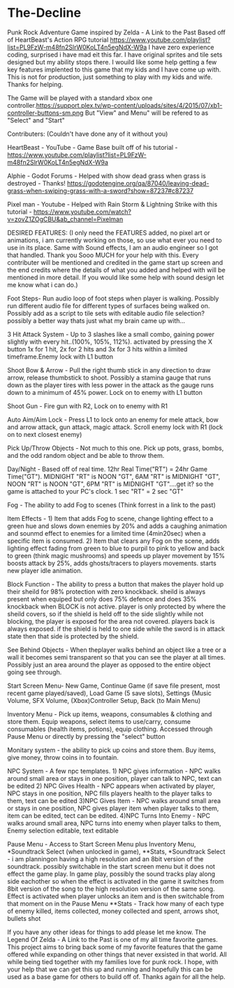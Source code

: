 # The-Decline
Punk Rock Adventure Game inspired by  Zelda - A Link to the Past
Based off of HeartBeast's Action RPG tutorial https://www.youtube.com/playlist?list=PL9FzW-m48fn2SlrW0KoLT4n5egNdX-W9a
I have zero experience coding, surprised i have mad eit this far. I have original sprites and tile sets designed but my ability stops there.
I wouild like some help getting a few key features implented to this game that my kids and I have come up with. 
This is not for production, just something to play with my kids and wife. 
Thanks for helping.

The Game will be played with a standard xbox one controller.https://support.plex.tv/wp-content/uploads/sites/4/2015/07/xb1-controller-buttons-sm.png But "View" and Menu" will be refered to as "Select" and "Start"

Contributers: (Couldn't have done any of it without you)

HeartBeast - YouTube - Game Base built off of his tutorial - https://www.youtube.com/playlist?list=PL9FzW-m48fn2SlrW0KoLT4n5egNdX-W9a

Alphie - Godot Forums - Helped with show dead grass when grass is destroyed - Thanks! https://godotengine.org/qa/87040/leaving-dead-grass-when-swiping-grass-with-a-sword?show=87237#c87237

Pixel man - Youtube - Helped with Rain Storm & Lightning Strike with this tutorial - https://www.youtube.com/watch?v=zovZ1ZOgCBU&ab_channel=Pixelman





DESIRED FEATURES: (I only need the FEATURES added, no pixel art or animations, i am currently working on those, so use what ever you need to use in its place. Same with Sound                      effects, I am an audio engineer so I got that handled. Thank you Sooo MUCH for your help with this. Every contributer will be mentioned and credited in the                      game start up screen and the end credits where the details of what you added and helped with will be mentioned in more detail. If you would like some help                        with sound design let me know what i can do.) 

Foot Steps-               Run audio loop of foot steps when player is walking. Possibly run different audio file for different types of surfaces being walked on. Possibly add as                           a script to tile sets with editable audio file selection? possibly a better way thats just what my brain came up with...

3 Hit Attack System -     Up to 3 slashes like a small combo, gaining power slightly with every hit..(100%, 105%, 112%). activated by pressing the X button 1x for 1 hit, 2x                               for 2 hits and 3x for 3 hits within a limited timeframe.Enemy lock with L1 button

Shoot Bow & Arrow -       Pull the right thumb stick in any direction to draw arrow, release thumbstick to shoot. Possibly a stamina gauge that runs down as the player tires                               with less power in the attack as the gauge runs down to a minimum of 45% power. Lock on to enemy with L1 button

Shoot Gun -               Fire gun with R2, Lock on to enemy with R1 

Auto Aim/Aim Lock -       Press L1 to lock onto an enemy for mele attack, bow and arrow attack, gun attack, magic attack. Scroll enemy lock with R1 (lock on to next closest                               enemy)   

Pick Up/Throw Objects -   Not much to this one. Pick up pots, grass, bombs, and the odd random object and be able to throw them.

Day/Night -               Based off of real time. 12hr Real Time("RT") = 24hr Game Time("GT"). MIDNIGHT "RT" is NOON "GT", 6AM "RT" is MIDNIGHT "GT", NOON "RT" is NOON "GT", 6PM                           "RT" is MIDNIGHT "GT"....get it? so the game is attached to your PC's clock. 1 sec "RT" = 2 sec "GT"

Fog -                     The ability to add Fog to scenes (Think forrest in a link to the past)


Item Effects -            1) Item that adds Fog to scene, change lighting effect to a green hue and slows down enemies by 20% and adds a caughing animation and sounmd effect to enemies for a limited        time (4min20sec) when a specific item is consumed.
                          2) Item that clears any Fog on the scene, adds lighting effect fading from green to blue to purpil to pink to yellow and back to green (think magic                                  mushrooms) and speeds up player movement by 15% boosts attack by 25%, adds ghosts/tracers to players movements. starts new player idle animation.                        

Block Function -          The ability to press a button that makes the player hold up their sheild for 98% protection with zero knockback. sheild is always present when equiped                           but only does 75% defence and does 35% knockback when BLOCK is not active. player is only protected by where the sheild covers, so if the shield is                               held off to the side slightly while not blocking, the player is exposed for the area not covered. players back is always exposed. if the shield is                               held to one side while the sword is in attack state then that side is protected by the shield.

See Behind Objects -      When theplayer walks behind an object like a tree or a wall it becomes semi transparent so that you can see the player at all times. Possibly just an                             area around the player as opposed to the entire object going see through.

Start Screen Menu-            New Game, Continue Game (if save file present, most recent game played/saved), Load Game (5 save slots), Settings {Music Volume, SFX Volume,                                     (Xbox)Controller Setup, Back (to Main Menu)

Inventory Menu -        Pick up items, weapons, consumables & clothing and store them. Equip weapons, select items to use/carry, consume consumables (health items, potions),                             equip clothing. Accessed through Pause Menu or directly by pressing the "select" button

Monitary system -         the ability to pick up coins and store them. Buy items, give money, throw coins in to fountain.

NPC System -              A few npc templates. 1) NPC gives information -  NPC walks around small area or stays in one position, player can talk to NPC, text can be edited 
                                               2) NPC Gives Health -       NPC appears when activated by player, NPC stays in one position, NPC fills players health to the                                                                                  player talks to them, text can be edited 
                                               3)NPC Gives Item -          NPC walks around small area or stays in one position, NPC gives player item when player talks to them,                                                                            item can be edited, tect can be edited.
                                               4)NPC Turns Into Enemy -    NPC walks around small area, NPC turns into enemy when player talks to them, Enemy selection editable,                                                                            text editable
 
 Pause Menu -             Access to Start Screen Menu plus Inventory Menu, *Soundtrack Select (when unlocked in game), **Stats, 
 *Soundtrack Select -    i am planningon having a high resolution and an 8bit version of the soundtrack. possibly switchable in the start screen menu but it does not effect the                           game play. In game play, possibly the sound tracks play along side eachother so when the effect is activated in the game it switches from 8bit version                           of the song to the high resolution version of the same song. Effect is activated when player unlocks an item and is then switchable from that moment on                           in the Pause Menu
 **Stats  -               Track how many of each type of enemy killed, items collected, money collected and spent, arrows shot, bullets shot
 
 
 If you have any other ideas for things to add please let me know. The Legend Of Zelda - A Link to the Past is one of my all time favorite games. This project aims to bring back some of my favorite features that the game offered while expanding on other things that never exsisted in that world. All while being tied together with my families love for punk rock. I hope, with your help that we can get this up and running and hopefully this can be used as a base game for others to build off of. Thanks again for all the help.
 
